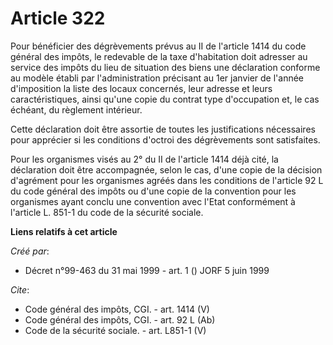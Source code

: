 # Article 322

Pour bénéficier des dégrèvements prévus au II de l'article 1414 du code général des impôts, le redevable de la taxe
d'habitation doit adresser au service des impôts du lieu de situation des biens une déclaration conforme au modèle établi par
l'administration précisant au 1er janvier de l'année d'imposition la liste des locaux concernés, leur adresse et leurs
caractéristiques, ainsi qu'une copie du contrat type d'occupation et, le cas échéant, du règlement intérieur. 

Cette déclaration doit être assortie de toutes les justifications nécessaires pour apprécier si les conditions d'octroi des
dégrèvements sont satisfaites. 

Pour les organismes visés au 2° du II de l'article 1414 déjà cité, la déclaration doit être accompagnée, selon le cas, d'une
copie de la décision d'agrément pour les organismes agréés dans les conditions de l'article 92 L du code général des impôts
ou d'une copie de la convention pour les organismes ayant conclu une convention avec l'Etat conformément à l'article L. 851-1
du code de la sécurité sociale.

**Liens relatifs à cet article**

_Créé par_:

  - Décret n°99-463 du 31 mai 1999 - art. 1 () JORF 5 juin 1999

_Cite_:

  - Code général des impôts, CGI. - art. 1414 (V)
  - Code général des impôts, CGI. - art. 92 L (Ab)
  - Code de la sécurité sociale. - art. L851-1 (V)
